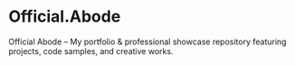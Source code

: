 # Official.Abode
Official Abode – My portfolio &amp; professional showcase repository featuring projects, code samples, and creative works.
